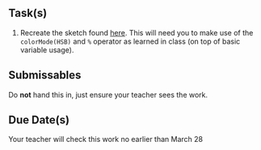 
Task(s)
-------
1. Recreate the sketch found [here](http://mrseidel.com/images/Processing/3U/Exercise4_3U.gif).  This will need you to make use of the ```colorMode(HSB)``` and ```%``` operator as learned in class (on top of basic variable usage).  



Submissables
------------
Do **not** hand this in, just ensure your teacher sees the work.


Due Date(s)
----------
Your teacher will check this work no earlier than March 28